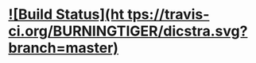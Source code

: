 # [![Build Status](ht tps://travis-ci.org/BURNINGTIGER/dicstra.svg?branch=master)](https://travis-ci.org/BURNINGTIGER/dicstra)
